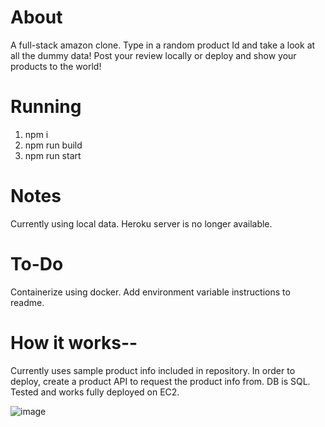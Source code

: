 # About

A full-stack amazon clone. Type in a random product Id and take a look at all the dummy data! Post your review locally or deploy and show your products to the world!

# Running

1. npm i
2. npm run build
3. npm run start


# Notes

Currently using local data. Heroku server is no longer available.

# To-Do
Containerize using docker. Add environment variable instructions to readme.

# How it works--
Currently uses sample product info included in repository. In order to deploy, create a product API to request the product info from. DB is SQL. Tested and works fully deployed on EC2.

![image](https://user-images.githubusercontent.com/14322119/187733546-dd26857f-873b-4ac5-80fc-33235bfba239.png)
